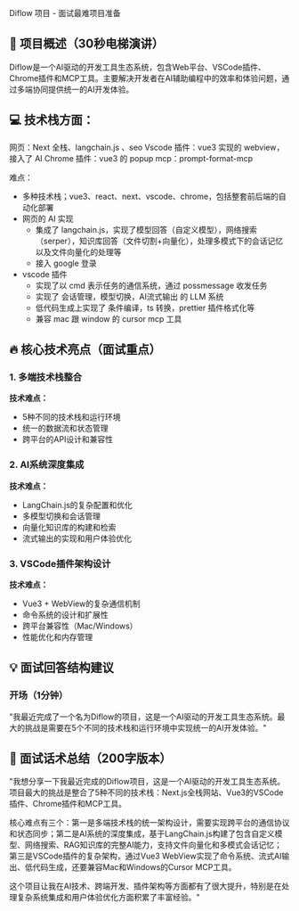 Diflow 项目 - 面试最难项目准备

## 🎯 项目概述（30秒电梯演讲）
Diflow是一个AI驱动的开发工具生态系统，包含Web平台、VSCode插件、Chrome插件和MCP工具。主要解决开发者在AI辅助编程中的效率和体验问题，通过多端协同提供统一的AI开发体验。

## 💻 技术栈方面：
网页：Next 全栈、langchain.js 、seo
Vscode 插件：vue3 实现的 webview，接入了 AI
Chrome 插件：vue3 的 popup
mcp：prompt-format-mcp

难点：
- 多种技术栈；vue3、react、next、vscode、chrome，包括整套前后端的自动化部署
- 网页的 AI 实现
  - 集成了 langchain.js，实现了模型回答（自定义模型），网络搜索（serper），知识库回答（文件切割+向量化），处理多模式下的会话记忆以及文件向量化的处理等
  - 接入 google 登录
- vscode 插件 
  - 实现了以 cmd 表示任务的通信系统，通过 possmessage 收发任务
  - 实现了 会话管理，模型切换，AI流式输出 的 LLM 系统
  - 低代码生成上实现了 条件编译，ts 转换，prettier 插件格式化等
  - 兼容 mac 跟 window 的 cursor mcp 工具 

## 🔥 核心技术亮点（面试重点）

### 1. 多端技术栈整合
**技术难点：**
- 5种不同的技术栈和运行环境
- 统一的数据流和状态管理
- 跨平台的API设计和兼容性

### 2. AI系统深度集成
**技术难点：**
- LangChain.js的复杂配置和优化
- 多模型切换和会话管理
- 向量化知识库的构建和检索
- 流式输出的实现和用户体验优化

### 3. VSCode插件架构设计
**技术难点：**
- Vue3 + WebView的复杂通信机制
- 命令系统的设计和扩展性
- 跨平台兼容性（Mac/Windows）
- 性能优化和内存管理

## 💡 面试回答结构建议

### 开场（1分钟）
"我最近完成了一个名为Diflow的项目，这是一个AI驱动的开发工具生态系统。最大的挑战是需要在5个不同的技术栈和运行环境中实现统一的AI开发体验。"

## 📝 面试话术总结（200字版本）

"我想分享一下我最近完成的Diflow项目，这是一个AI驱动的开发工具生态系统。项目最大的挑战是整合了5种不同的技术栈：Next.js全栈网站、Vue3的VSCode插件、Chrome插件和MCP工具。

核心难点有三个：第一是多端技术栈的统一架构设计，需要实现跨平台的通信协议和状态同步；第二是AI系统的深度集成，基于LangChain.js构建了包含自定义模型、网络搜索、RAG知识库的完整AI能力，支持文件向量化和多模式会话记忆；第三是VSCode插件的复杂架构，通过Vue3 WebView实现了命令系统、流式AI输出、低代码生成，还要兼容Mac和Windows的Cursor MCP工具。

这个项目让我在AI技术、跨端开发、插件架构等方面都有了很大提升，特别是在处理复杂系统集成和用户体验优化方面积累了丰富经验。"

